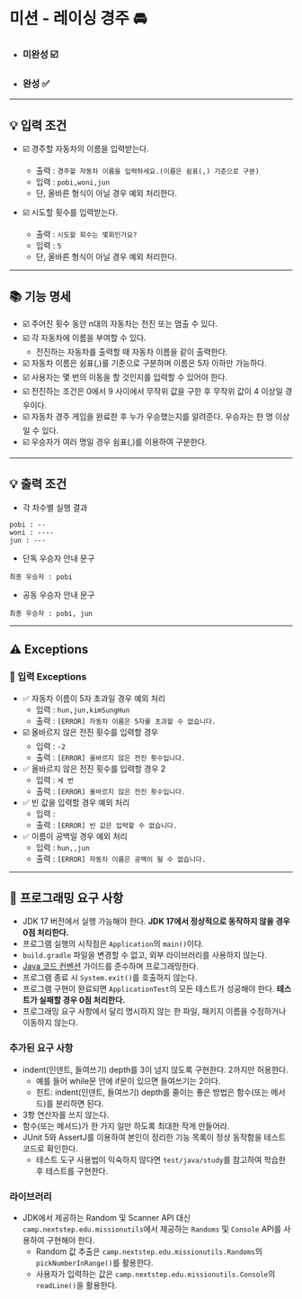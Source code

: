 # 미션 - 레이싱 경주 🚘

- ### 미완성 ☑️
- ### 완성 ✅


---
## 💡 입력 조건

- ☑️ 경주할 자동차의 이름을 입력받는다.
    - 출력 : `경주할 자동차 이름을 입력하세요.(이름은 쉼표(,) 기준으로 구분)`
    - 입력 : `pobi,woni,jun`
    - 단, 올바른 형식이 아닐 경우 예외 처리한다.

- ☑️ 시도할 횟수를 입력받는다.
    - 출력 : `시도할 회수는 몇회인가요?`
    - 입력 : `5`
    - 단, 올바른 형식이 아닐 경우 예외 처리한다.

---


## 📚 기능 명세
- ☑️ 주어진 횟수 동안 n대의 자동차는 전진 또는 멈출 수 있다.
- ☑️ 각 자동차에 이름을 부여할 수 있다.
  - 전진하는 자동차를 출력할 때 자동차 이름을 같이 출력한다.
- ☑️ 자동차 이름은 쉼표(,)를 기준으로 구분하며 이름은 5자 이하만 가능하다.
- ☑️ 사용자는 몇 번의 이동을 할 것인지를 입력할 수 있어야 한다.
- ☑️ 전진하는 조건은 0에서 9 사이에서 무작위 값을 구한 후 무작위 값이 4 이상일 경우이다.
- ☑️ 자동차 경주 게임을 완료한 후 누가 우승했는지를 알려준다. 우승자는 한 명 이상일 수 있다.
- ☑️ 우승자가 여러 명일 경우 쉼표(,)를 이용하여 구분한다.


---
## 💡 출력 조건
- 각 차수별 실행 결과

```
pobi : --
woni : ----
jun : ---
```

- 단독 우승자 안내 문구

```
최종 우승자 : pobi
```

- 공동 우승자 안내 문구

```
최종 우승자 : pobi, jun
```

---
## ⚠️ Exceptions
### 📕 입력 Exceptions
- ✅ 자동차 이름이 5자 초과일 경우 예외 처리
  - 입력 : `hun,jun,kimSungHun`
  - 출력 : `[ERROR] 자동차 이름은 5자를 초과할 수 없습니다. `
- ☑️ 올바르지 않은 전진 횟수를 입력할 경우
  - 입력 : `-2`
  - 출력 : `[ERROR] 올바르지 않은 전진 횟수입니다. `
- ✅ 올바르지 않은 전진 횟수를 입력할 경우 2
  - 입력 : `세 번`
  - 출력 : `[ERROR] 올바르지 않은 전진 횟수입니다. `
- ✅ 빈 값을 입력할 경우 예외 처리
  - 입력 : ` `
  - 출력 : `[ERROR] 빈 값은 입력할 수 없습니다. `
- ✅ 이름이 공백일 경우 예외 처리
  - 입력 : `hun,,jun`
  - 출력 : `[ERROR] 자동차 이름은 공백이 될 수 없습니다. `



---


## 🎯 프로그래밍 요구 사항

- JDK 17 버전에서 실행 가능해야 한다. **JDK 17에서 정상적으로 동작하지 않을 경우 0점 처리한다.**
- 프로그램 실행의 시작점은 `Application`의 `main()`이다.
- `build.gradle` 파일을 변경할 수 없고, 외부 라이브러리를 사용하지 않는다.
- [Java 코드 컨벤션](https://github.com/woowacourse/woowacourse-docs/tree/master/styleguide/java) 가이드를 준수하며 프로그래밍한다.
- 프로그램 종료 시 `System.exit()`를 호출하지 않는다.
- 프로그램 구현이 완료되면 `ApplicationTest`의 모든 테스트가 성공해야 한다. **테스트가 실패할 경우 0점 처리한다.**
- 프로그래밍 요구 사항에서 달리 명시하지 않는 한 파일, 패키지 이름을 수정하거나 이동하지 않는다.

### 추가된 요구 사항

- indent(인덴트, 들여쓰기) depth를 3이 넘지 않도록 구현한다. 2까지만 허용한다.
  - 예를 들어 while문 안에 if문이 있으면 들여쓰기는 2이다.
  - 힌트: indent(인덴트, 들여쓰기) depth를 줄이는 좋은 방법은 함수(또는 메서드)를 분리하면 된다.
- 3항 연산자를 쓰지 않는다.
- 함수(또는 메서드)가 한 가지 일만 하도록 최대한 작게 만들어라.
- JUnit 5와 AssertJ를 이용하여 본인이 정리한 기능 목록이 정상 동작함을 테스트 코드로 확인한다.
  - 테스트 도구 사용법이 익숙하지 않다면 `test/java/study`를 참고하여 학습한 후 테스트를 구현한다.

### 라이브러리

- JDK에서 제공하는 Random 및 Scanner API 대신 `camp.nextstep.edu.missionutils`에서 제공하는 `Randoms` 및 `Console` API를 사용하여 구현해야 한다.
  - Random 값 추출은 `camp.nextstep.edu.missionutils.Randoms`의 `pickNumberInRange()`를 활용한다.
  - 사용자가 입력하는 값은 `camp.nextstep.edu.missionutils.Console`의 `readLine()`을 활용한다.
